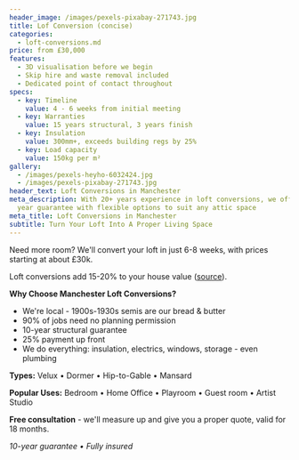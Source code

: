 ```yaml
---
header_image: /images/pexels-pixabay-271743.jpg
title: Lof Conversion (concise)
categories:
  - loft-conversions.md
price: from £30,000
features:
  - 3D visualisation before we begin
  - Skip hire and waste removal included
  - Dedicated point of contact throughout
specs:
  - key: Timeline
    value: 4 - 6 weeks from initial meeting
  - key: Warranties
    value: 15 years structural, 3 years finish
  - key: Insulation
    value: 300mm+, exceeds building regs by 25%
  - key: Load capacity
    value: 150kg per m²
gallery:
  - /images/pexels-heyho-6032424.jpg
  - /images/pexels-pixabay-271743.jpg
header_text: Loft Conversions in Manchester
meta_description: With 20+ years experience in loft conversions, we offer a 15
  year guarantee with flexible options to suit any attic space
meta_title: Loft Conversions in Manchester
subtitle: Turn Your Loft Into A Proper Living Space
---
```

Need more room? We'll convert your loft in just 6-8 weeks, with prices starting at about £30k.

Loft conversions add 15-20% to your house value ([source](https://resi.co.uk/advice/loft-conversions/loft-conversions-add-value-to-your-home)).

**Why Choose Manchester Loft Conversions?**

- We're local - 1900s-1930s semis are our bread & butter
- 90% of jobs need no planning permission
- 10-year structural guarantee
- 25% payment up front
- We do everything: insulation, electrics, windows, storage - even plumbing

**Types:** Velux • Dormer • Hip-to-Gable • Mansard

**Popular Uses:** Bedroom • Home Office • Playroom • Guest room • Artist Studio

**Free consultation** - we'll measure up and give you a proper quote, valid for 18 months.

*10-year guarantee • Fully insured*